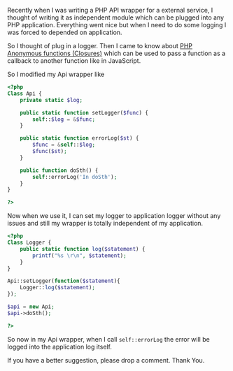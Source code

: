 <!--


---
 "PHP : Passing Anonymous functions (Closures)"
excerpt: "PHP : Passing Anonymous functions (Closures)"
date: 2015-08-24 00:00:00 IST
updated: 2015-08-24 00:00:00 IST
categories: php
tags: php, closure
---

-->
<!DOCTYPE html>
<html>

<head>
  <title>basic-git-workflow</title>
  <meta charset="utf-8">
  <meta name="viewport" content="width=device-width, initial-scale=1.0">


  <link rel="stylesheet" href="./css/bootstrap.css">
  <link rel="stylesheet" href="./css/bootstrap.grid.css">
  <link rel="stylesheet" href="./css/bootstrap.min.css">
  <link rel="stylesheet" href="./css/bootstrap-reboot.min.css">
  <link rel="stylesheet" href="./css/bootstrap.css.map">
  <link rel="stylesheet" href="./css/blog-home.css">
  <link rel="stylesheet" href="./css/prism.css">
  <script async defer src="./css/prism.js"></script>
</head>
<!--------------------------------------------------------------------------------------------------->
<!--------------------------------------------------------------------------------------------------->
<!--------------------------------------------------------------------------------------------------->
<!--------------------------------------------------------------------------------------------------->
<!--------------------------------------------------------------------------------------------------->




<body>

Recently when I was writing a PHP API wrapper for a external service, I thought of writing it as independent module which can be plugged into any PHP application. Everything went nice but when I need to do some logging I was forced to depended on application.

So I thought of plug in a logger. Then I came to know about [PHP Anonymous functions (Closures)](http://www.php.net/manual/en/functions.anonymous.php) which can be used to pass a function as a callback to another function like in JavaScript.

So I modified my Api wrapper like

```php
<?php
Class Api {
    private static $log;

    public static function setLogger($func) {
        self::$log = &$func;
    }

    public static function errorLog($st) {
        $func = &self::$log;
        $func($st);
    }

    public function doSth() {
        self::errorLog('In doSth');
    }
}

?>
```

Now when we use it, I can set my logger to application logger without any issues and still my wrapper is totally independent of my application.

```php
<?php
Class Logger {
    public static function log($statement) {
        printf("%s \r\n", $statement);
    }
}

Api::setLogger(function($statement){
    Logger::log($statement);
});

$api = new Api;
$api->doSth();

?>
```

So now in my Api wrapper, when I call `self::errorLog` the error will be logged into the application log itself.

If you have a better suggestion, please drop a comment.
Thank You.
